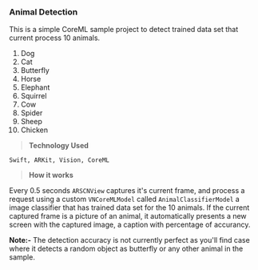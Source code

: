 
### Animal Detection

This is a simple CoreML sample project to detect trained data set that current process 10 animals.
 
1. Dog
2. Cat
3. Butterfly
4. Horse
5. Elephant
6. Squirrel
7. Cow
8. Spider
9. Sheep
10. Chicken

> **Technology Used**

    Swift, ARKit, Vision, CoreML

> **How it works**

Every 0.5 seconds `ARSCNView` captures it's current frame, and process a request using a custom `VNCoreMLModel` called `AnimalClassifierModel` a image classifier that has trained data set for the 10 animals. If the current captured frame is a picture of an animal, it automatically presents a new screen with the captured image, a caption with percentage of accurancy.

**Note:-** The detection accuracy is not currently perfect as you'll find case where it detects a random object as butterfly or any other animal in the sample. 

